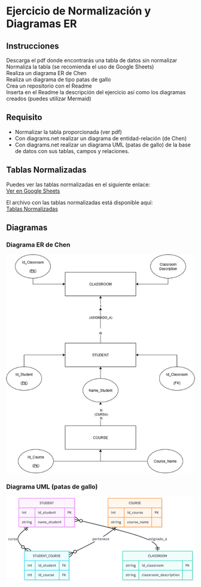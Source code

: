 # Ejercicio de Normalización y Diagramas ER

## Instrucciones
Descarga el pdf donde encontrarás una tabla de datos sin normalizar  
Normaliza la tabla (se recomienda el uso de Google Sheets)  
Realiza un diagrama ER de Chen  
Realiza un diagrama de tipo patas de gallo  
Crea un repositorio con el Readme  
Inserta en el Readme la descripción del ejercicio así como los diagramas creados (puedes utilizar Mermaid)  

## Requisito
- Normalizar la tabla proporcionada (ver pdf)  
- Con diagrams.net realizar un diagrama de entidad-relación (de Chen)  
- Con diagrams.net realizar un diagrama UML (patas de gallo) de la base de datos con sus tablas, campos y relaciones.

## Tablas Normalizadas
Puedes ver las tablas normalizadas en el siguiente enlace:  
[Ver en Google Sheets](https://docs.google.com/spreadsheets/d/1L_bdChjj8PO8QjKvu6ePhcwsqbH9juSorIi0ji5QUFQ/edit?usp=sharing)

El archivo con las tablas normalizadas está disponible aquí:  
[Tablas Normalizadas](/docs/Tablas.pdf)

## Diagramas

### Diagrama ER de Chen
![Diagrama ER de Chen](/docs/DiagramaERChen.png)

### Diagrama UML (patas de gallo)
![Diagrama UML](/docs/DiagramaPatasDeGallo.png)
